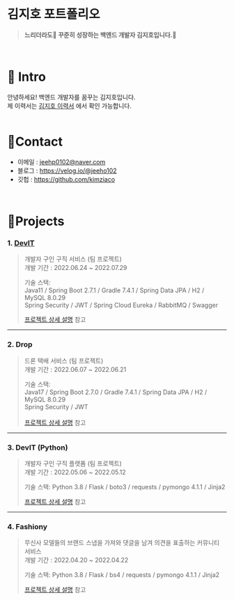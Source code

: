 # 김지호 포트폴리오
> <b> 느리더라도🐢 꾸준히 성장하는 백엔드 개발자 김지호입니다.🏃 </b><br/>
>
 <br/>
 
# 📌 Intro
안녕하세요! 백엔드 개발자를 꿈꾸는 김지호입니다.</br>
제 이력서는 [김지호 이력서](https://www.notion.so/7b6dcc5c27be4ac4808bfebaccf68a7b) 에서 확인 가능합니다. <br/>
 <br/>
 
# 📌Contact 
* 이메일 : jeehp0102@naver.com
* 블로그 : https://velog.io/@jeeho102
* 깃헙 : https://github.com/kimziaco

 <br/>

# 📌Projects


### 1. [DevIT](https://devit.shop/)
> 개발자 구인 구직 서비스 (팀 프로젝트) <br/>
> 개발 기간 : 2022.06.24 ~ 2022.07.29 <br/>
>
> 기술 스택: <br/>
> Java11 / Spring Boot 2.7.1 / Gradle 7.4.1 / Spring Data JPA / H2 / MySQL 8.0.29 <br/>
> Spring Security / JWT / Spring Cloud Eureka / RabbitMQ / Swagger<br/>
>
> [프로젝트 상세 설명](https://github.com/kimziaco/devit) 참고
---------------------------------
 
### 2. Drop
> 드론 택배 서비스 (팀 프로젝트) <br/>
> 개발 기간 : 2022.06.07 ~ 2022.06.21 <br/>
>
> 기술 스택: <br/>
> Java17 / Spring Boot 2.7.0 / Gradle 7.4.1 / Spring Data JPA / H2 / MySQL 8.0.29 <br/>
> Spring Security / JWT  <br/> <br/>
> [프로젝트 상세 설명](https://github.com/kimziaco/drop) 참고
---------------------------------
 
### 3. DevIT (Python)
> 개발자 구인 구직 플랫폼 (팀 프로젝트) <br/>
> 개발 기간 : 2022.05.06 ~ 2022.05.12 <br/>
>
> 기술 스택: Python 3.8 / Flask / boto3 / requests / pymongo 4.1.1 / Jinja2 <br/>
>
> [프로젝트 상세 설명](https://github.com/kimziaco/devit-python) 참고
---------------------------------
 
### 4. Fashiony
> 무신사 모델들의 브랜드 스냅을 가져와 댓글을 남겨 의견을 표출하는 커뮤니티 서비스 <br/>
> 개발 기간 : 2022.04.20 ~ 2022.04.22 <br/>
>
> 기술 스택: Python 3.8 / Flask / bs4 / requests / pymongo 4.1.1 / Jinja2 <br/>
>
> [프로젝트 상세 설명](https://github.com/kimziaco/Fashiony) 참고

